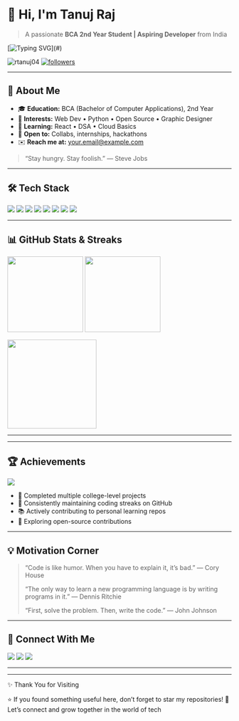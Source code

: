 # 👋 Hi, I'm **Tanuj Raj**

> A passionate **BCA 2nd Year Student | Aspiring Developer** from India

[![Typing SVG](https://readme-typing-svg.herokuapp.com?size=24\&duration=3500\&color=36BCF7\&width=600\&lines=Welcome+to+my+GitHub!;I+love+building+clean+UIs+%26+useful+tools.;Always+learning%2C+always+sharing.)](#)

<p align="left">
  <img src="https://komarev.com/ghpvc/?username=rtanuj04&label=Profile%20views&color=0e75b6&style=flat" alt="rtanuj04" />
  <a href="https://github.com/rtanuj04?tab=followers"><img src="https://img.shields.io/github/followers/rtanuj04?label=Followers&style=social" alt="followers"/></a>
</p>

---

## 🧭 About Me

* 🎓 **Education:** BCA (Bachelor of Computer Applications), 2nd Year
* 💼 **Interests:** Web Dev • Python • Open Source • Graphic Designer
* 🌱 **Learning:** React  • DSA • Cloud Basics
* 🤝 **Open to:** Collabs, internships, hackathons
* ✉️ **Reach me at:** [your.email@example.com](mailto:your.email@example.com)

> “Stay hungry. Stay foolish.” — Steve Jobs

---

## 🛠️ Tech Stack

<p>
  <img src="https://img.shields.io/badge/HTML5-E34F26?style=for-the-badge&logo=html5&logoColor=white"/>
  <img src="https://img.shields.io/badge/CSS3-1572B6?style=for-the-badge&logo=css3&logoColor=white"/>
  <img src="https://img.shields.io/badge/JavaScript-F7DF1E?style=for-the-badge&logo=javascript&logoColor=black"/>
  <img src="https://img.shields.io/badge/TypeScript-3178C6?style=for-the-badge&logo=typescript&logoColor=white"/>
  <img src="https://img.shields.io/badge/React-20232A?style=for-the-badge&logo=react&logoColor=61DAFB"/>
  <img src="https://img.shields.io/badge/Python-3776AB?style=for-the-badge&logo=python&logoColor=white"/>
  <img src="https://img.shields.io/badge/Git-F05032?style=for-the-badge&logo=git&logoColor=white"/>
  <img src="https://img.shields.io/badge/GitHub-121011?style=for-the-badge&logo=github&logoColor=white"/>
</p>

---

## 📊 GitHub Stats & Streaks

<p>
  <img height="170" src="https://github-readme-stats.vercel.app/api?username=rtanuj04&show_icons=true&theme=react&hide_border=true" />
  <img height="170" src="https://github-readme-stats.vercel.app/api/top-langs/?username=rtanuj04&layout=compact&theme=react&hide_border=true" />
</p>

<p>
  <img height="200" src="https://streak-stats.demolab.com?user=rtanuj04&theme=react&hide_border=true" />
</p>

---
---

## 🏆 Achievements

<p>
  <img src="https://github-profile-trophy.vercel.app/?username=rtanuj04&theme=onedark&no-frame=true&row=2&column=3" />
</p>

* 🌟 Completed multiple college-level projects
* 🏅 Consistently maintaining coding streaks on GitHub
* 📚 Actively contributing to personal learning repos
* 🚀 Exploring open-source contributions

---

## 💡 Motivation Corner

> “Code is like humor. When you have to explain it, it’s bad.” — Cory House
>
> “The only way to learn a new programming language is by writing programs in it.” — Dennis Ritchie
>
> “First, solve the problem. Then, write the code.” — John Johnson

---

## 🔗 Connect With Me

<p>
  <a href="https://linkedin.com/in/your-linkedin" target="_blank"><img src="https://img.shields.io/badge/LinkedIn-0A66C2?style=for-the-badge&logo=linkedin&logoColor=white"/></a>
  <a href="https://twitter.com/your-twitter" target="_blank"><img src="https://img.shields.io/badge/Twitter-000000?style=for-the-badge&logo=x&logoColor=white"/></a>
  <a href="https://portfolio.example.com" target="_blank"><img src="https://img.shields.io/badge/Portfolio-2D2E32?style=for-the-badge&logo=vercel&logoColor=white"/></a>
</p>

---
---
✨ Thank You for Visiting

⭐ If you found something useful here, don’t forget to star my repositories!
💬 Let’s connect and grow together in the world of tech
